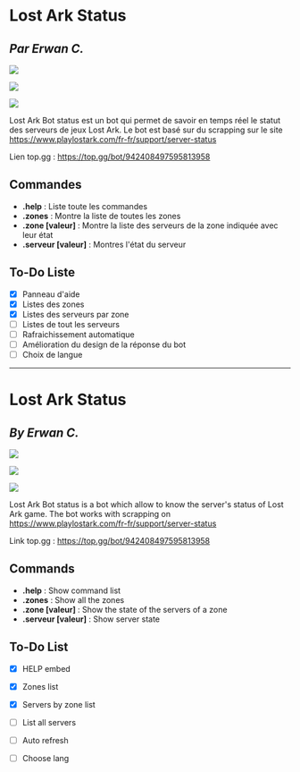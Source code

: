 # Lost Ark Status
## _Par Erwan C._

[![](https://img.shields.io/badge/Discord-7289DA?style=for-the-badge&logo=discord&logoColor=white)](https://discord.com/api/oauth2/authorize?client_id=942408497595813958&permissions=2048&scope=bot)

![](http://ForTheBadge.com/images/badges/made-with-python.svg)

[![](https://img.shields.io/badge/PayPal-00457C?style=for-the-badge&logo=paypal&logoColor=white)](https://paypal.me/erwanclx)

Lost Ark Bot status est un bot qui permet de savoir en temps réel le statut des serveurs de jeux Lost Ark.
Le bot est basé sur du scrapping sur le site https://www.playlostark.com/fr-fr/support/server-status


Lien top.gg : https://top.gg/bot/942408497595813958

## Commandes

- **.help** : Liste toute les commandes
- **.zones** : Montre la liste de toutes les zones
- **.zone [valeur]** : Montre la liste des serveurs de la zone indiquée avec leur état
- **.serveur [valeur]** : Montres l'état du serveur

## To-Do Liste
- [x] Panneau d'aide
- [x] Listes des zones
- [x] Listes des serveurs par zone
- [ ] Listes de tout les serveurs
- [ ] Rafraichissement automatique
- [ ] Amélioration du design de la réponse du bot 
- [ ] Choix de langue

-------------

# Lost Ark Status
## _By Erwan C._

[![](https://img.shields.io/badge/Discord-7289DA?style=for-the-badge&logo=discord&logoColor=white)](https://discord.com/api/oauth2/authorize?client_id=942408497595813958&permissions=2048&scope=bot)

![](http://ForTheBadge.com/images/badges/made-with-python.svg)

[![](https://img.shields.io/badge/PayPal-00457C?style=for-the-badge&logo=paypal&logoColor=white)](https://paypal.me/erwanclx)

Lost Ark Bot status is a bot which allow to know the server's status of Lost Ark game.
The bot works with scrapping on https://www.playlostark.com/fr-fr/support/server-status


Link top.gg : https://top.gg/bot/942408497595813958

## Commands

- **.help** : Show command list
- **.zones** : Show all the zones
- **.zone [valeur]** : Show the state of the servers of a zone
- **.serveur [valeur]** : Show server state

## To-Do List
- [x] HELP embed
- [x] Zones list
- [x] Servers by zone list
- [ ] List all servers
- [ ] Auto refresh
- [ ] Choose lang

